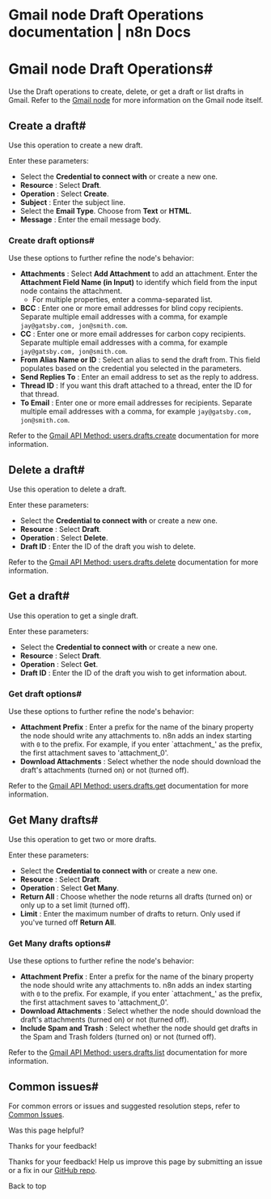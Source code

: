 # Gmail node Draft Operations documentation | n8n Docs

[ ](https://github.com/n8n-io/n8n-docs/edit/main/docs/integrations/builtin/app-nodes/n8n-nodes-base.gmail/draft-operations.md "Edit this page")

# Gmail node Draft Operations#

Use the Draft operations to create, delete, or get a draft or list drafts in Gmail. Refer to the [Gmail node](../) for more information on the Gmail node itself.

## Create a draft#

Use this operation to create a new draft.

Enter these parameters:

  * Select the **Credential to connect with** or create a new one.
  * **Resource** : Select **Draft**.
  * **Operation** : Select **Create**.
  * **Subject** : Enter the subject line.
  * Select the **Email Type**. Choose from **Text** or **HTML**.
  * **Message** : Enter the email message body.

### Create draft options#

Use these options to further refine the node's behavior:

  * **Attachments** : Select **Add Attachment** to add an attachment. Enter the **Attachment Field Name (in Input)** to identify which field from the input node contains the attachment.
    * For multiple properties, enter a comma-separated list.
  * **BCC** : Enter one or more email addresses for blind copy recipients. Separate multiple email addresses with a comma, for example `jay@gatsby.com, jon@smith.com`.
  * **CC** : Enter one or more email addresses for carbon copy recipients. Separate multiple email addresses with a comma, for example `jay@gatsby.com, jon@smith.com`.
  * **From Alias Name or ID** : Select an alias to send the draft from. This field populates based on the credential you selected in the parameters.
  * **Send Replies To** : Enter an email address to set as the reply to address.
  * **Thread ID** : If you want this draft attached to a thread, enter the ID for that thread.
  * **To Email** : Enter one or more email addresses for recipients. Separate multiple email addresses with a comma, for example `jay@gatsby.com, jon@smith.com`.

Refer to the [Gmail API Method: users.drafts.create](https://developers.google.com/gmail/api/reference/rest/v1/users.drafts/create) documentation for more information.

## Delete a draft#

Use this operation to delete a draft.

Enter these parameters:

  * Select the **Credential to connect with** or create a new one.
  * **Resource** : Select **Draft**.
  * **Operation** : Select **Delete**.
  * **Draft ID** : Enter the ID of the draft you wish to delete.

Refer to the [Gmail API Method: users.drafts.delete](https://developers.google.com/gmail/api/reference/rest/v1/users.drafts/delete) documentation for more information.

## Get a draft#

Use this operation to get a single draft.

Enter these parameters:

  * Select the **Credential to connect with** or create a new one.
  * **Resource** : Select **Draft**.
  * **Operation** : Select **Get**.
  * **Draft ID** : Enter the ID of the draft you wish to get information about.

### Get draft options#

Use these options to further refine the node's behavior:

  * **Attachment Prefix** : Enter a prefix for the name of the binary property the node should write any attachments to. n8n adds an index starting with `0` to the prefix. For example, if you enter `attachment_' as the prefix, the first attachment saves to 'attachment_0'.
  * **Download Attachments** : Select whether the node should download the draft's attachments (turned on) or not (turned off).

Refer to the [Gmail API Method: users.drafts.get](https://developers.google.com/gmail/api/reference/rest/v1/users.drafts/get) documentation for more information.

## Get Many drafts#

Use this operation to get two or more drafts.

Enter these parameters:

  * Select the **Credential to connect with** or create a new one.
  * **Resource** : Select **Draft**.
  * **Operation** : Select **Get Many**.
  * **Return All** : Choose whether the node returns all drafts (turned on) or only up to a set limit (turned off).
  * **Limit** : Enter the maximum number of drafts to return. Only used if you've turned off **Return All**.

### Get Many drafts options#

Use these options to further refine the node's behavior:

  * **Attachment Prefix** : Enter a prefix for the name of the binary property the node should write any attachments to. n8n adds an index starting with `0` to the prefix. For example, if you enter `attachment_' as the prefix, the first attachment saves to 'attachment_0'.
  * **Download Attachments** : Select whether the node should download the draft's attachments (turned on) or not (turned off).
  * **Include Spam and Trash** : Select whether the node should get drafts in the Spam and Trash folders (turned on) or not (turned off).

Refer to the [Gmail API Method: users.drafts.list](https://developers.google.com/gmail/api/reference/rest/v1/users.drafts/list) documentation for more information.

## Common issues#

For common errors or issues and suggested resolution steps, refer to [Common Issues](../common-issues/).

Was this page helpful? 

Thanks for your feedback! 

Thanks for your feedback! Help us improve this page by submitting an issue or a fix in our [GitHub repo](https://github.com/n8n-io/n8n-docs). 

Back to top